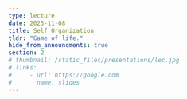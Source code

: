 ```yaml
---
type: lecture
date: 2023-11-08
title: Self Organization
tldr: "Game of life."
hide_from_announcments: true
section: 2
# thumbnail: /static_files/presentations/lec.jpg
# links:
#     - url: https://google.com
#       name: slides
---
```

